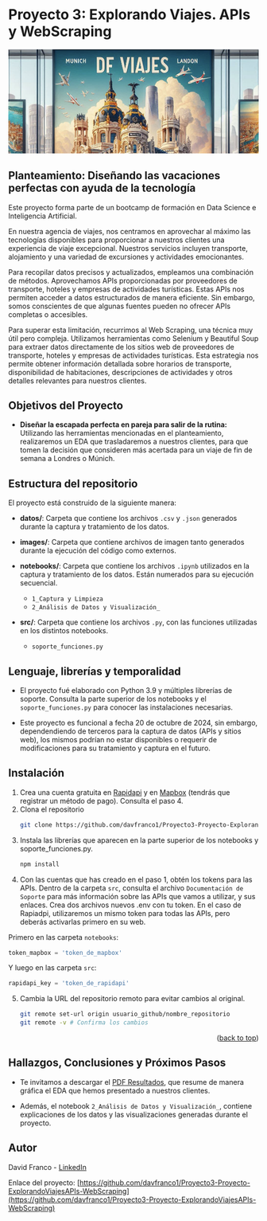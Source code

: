 # Proyecto 3: Explorando Viajes. APIs y WebScraping

![imagen](images/header.png)


## Planteamiento: **Diseñando las vacaciones perfectas con ayuda de la tecnología**

Este proyecto forma parte de un bootcamp de formación en Data Science e Inteligencia Artificial.

En nuestra agencia de viajes, nos centramos en aprovechar al máximo las tecnologías disponibles para proporcionar a nuestros clientes una experiencia de viaje excepcional. Nuestros servicios incluyen transporte, alojamiento y una variedad de excursiones y actividades emocionantes.

Para recopilar datos precisos y actualizados, empleamos una combinación de métodos. Aprovechamos APIs proporcionadas por proveedores de transporte, hoteles y empresas de actividades turísticas. Estas APIs nos permiten acceder a datos estructurados de manera eficiente. Sin embargo, somos conscientes de que algunas fuentes pueden no ofrecer APIs completas o accesibles.

Para superar esta limitación, recurrimos al Web Scraping, una técnica muy útil pero compleja. Utilizamos herramientas como Selenium y Beautiful Soup para extraer datos directamente de los sitios web de proveedores de transporte, hoteles y empresas de actividades turísticas. Esta estrategia nos permite obtener información detallada sobre horarios de transporte, disponibilidad de habitaciones, descripciones de actividades y otros detalles relevantes para nuestros clientes.


## Objetivos del Proyecto

- **Diseñar la escapada perfecta en pareja para salir de la rutina:** Utilizando las herramientas mencionadas en el planteamiento, realizaremos un EDA que trasladaremos a nuestros clientes, para que tomen la decisión que consideren más acertada para un viaje de fin de semana a Londres o Múnich.


## Estructura del repositorio

El proyecto está construido de la siguiente manera:

- **datos/**: Carpeta que contiene los archivos `.csv` y `.json` generados durante la captura y tratamiento de los datos.

- **images/**: Carpeta que contiene archivos de imagen tanto generados durante la ejecución del código como externos.

- **notebooks/**: Carpeta que contiene los archivos `.ipynb` utilizados en la captura y tratamiento de los datos. Están numerados para su ejecución secuencial.
  - `1_Captura y Limpieza`
  - `2_Análisis de Datos y Visualización_`

- **src/**: Carpeta que contiene los archivos `.py`, con las funciones utilizadas en los distintos notebooks.
  - `soporte_funciones.py`


## Lenguaje, librerías y temporalidad
- El proyecto fué elaborado con Python 3.9 y múltiples librerías de soporte. Consulta la parte superior de los notebooks y el `soporte_funciones.py` para conocer las instalaciones necesarias. 

- Este proyecto es funcional a fecha 20 de octubre de 2024, sin embargo, dependendiendo de terceros para la captura de datos (APIs y sitios web), los mismos podrían no estar disponibles o requerir de modificaciones para su tratamiento y captura en el futuro.


## Instalación

1. Crea una cuenta gratuita en [Rapidapi](https://rapidapi.com) y en [Mapbox](https://mapbox.com) (tendrás que registrar un método de pago). Consulta el paso 4.
2. Clona el repositorio
   ```sh
   git clone https://github.com/davfranco1/Proyecto3-Proyecto-ExplorandoViajesAPIs-WebScraping.git
   ```
3. Instala las librerías que aparecen en la parte superior de los notebooks y soporte_funciones.py.
   ```sh
   npm install
   ```
4. Con las cuentas que has creado en el paso 1, obtén los tokens para las APIs. Dentro de la carpeta `src`, consulta el archivo `Documentación de Soporte` para más información sobre las APIs que vamos a utilizar, y sus enlaces. Crea dos archivos nuevos .env con tu token. En el caso de Rapiadpi, utilizaremos un mismo token para todas las APIs, pero deberás activarlas primero en su web.

Primero en las carpeta `notebooks`:
   ```js
   token_mapbox = 'token_de_mapbox'
   ```

   Y luego en las carpeta `src`:
   ```js
   rapidapi_key = 'token_de_rapidapi'
   ```

5. Cambia la URL del repositorio remoto para evitar cambios al original.
   ```sh
   git remote set-url origin usuario_github/nombre_repositorio
   git remote -v # Confirma los cambios
   ```

<p align="right">(<a href="#readme-top">back to top</a>)</p>


## Hallazgos, Conclusiones y Próximos Pasos
- Te invitamos a descargar el [PDF Resultados](https://github.com/davfranco1/Proyecto3-Proyecto-ExplorandoViajesAPIs-WebScraping/tree/main/datos/resultados.pdf), que resume de manera gráfica el EDA que hemos presentado a nuestros clientes.

- Además, el notebook `2_Análisis de Datos y Visualización_`, contiene explicaciones de los datos y las visualizaciones generadas durante el proyecto.


## Autor

David Franco - [LinkedIn](https://linkedin.com/in/franco-david)

Enlace del proyecto: [https://github.com/davfranco1/Proyecto3-Proyecto-ExplorandoViajesAPIs-WebScraping](https://github.com/davfranco1/Proyecto3-Proyecto-ExplorandoViajesAPIs-WebScraping)
